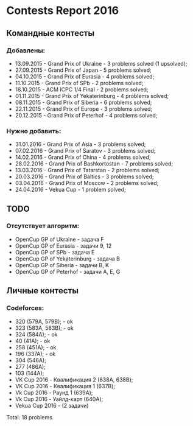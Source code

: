 # Contests Report 2016

## Командные контесты
### Добавлены:
- 13.09.2015 - Grand Prix of Ukraine - 3 problems solved (1 upsolved);
- 27.09.2015 - Grand Prix of Japan - 5 problems solved;
- 04.10.2015 - Grand Prix of Eurasia - 4 problems solved;
- 11.10.2015 - Grand Prix of SPb - 2 problems solved;
- 18.10.2015 - ACM ICPC 1/4 Final - 2 problems solved;
- 01.11.2015 - Grand Prix of Yekaterinburg - 4 problems solved;
- 08.11.2015 - Grand Prix of Siberia - 6 problems solved;
- 22.11.2015 - Grand Prix of Europe - 3 problems solved;
- 20.12.2015 - Grand Prix of Peterhof - 4 problems solved;

### Нужно добавить:
- 31.01.2016 - Grand Prix of Asia - 3 problems solved;
- 07.02.2016 - Grand Prix of Saratov - 3 problems solved;
- 14.02.2016 - Grand Prix of China - 4 problems solved;
- 28.02.2016 - Grand Prix of Bashkortostan - 7 problems solved;
- 13.03.2016 - Grand Prix of Tatarstan - 2 problems solved;
- 20.03.2016 - Grand Prix of Baltics - 3 problems solved;
- 03.04.2016 - Grand Prix of Moscow - 2 problems solved;
- 24.04.2016 - Vekua Cup - 1 problem solved;

## TODO
### Отсутствует алгоритм:
- OpenCup GP of Ukraine - задача F
- OpenCup GP of Eurasia - задачи 9, 12
- OpenCup GP of SPb - задача E
- OpenCup GP of Yekaterinburg - задача B
- OpenCup GP of Siberia - задачи B, K
- OpenCup GP of Peterhof - задачи A, E, G

## Личные контесты
### Codeforces:
- 320 (579A, 579B); - ok
- 323 (583A, 583B); - ok
- 324 (584A); - ok
- 40 (41A); - ok
- 258 (451A); - ok
- 196 (337A); - ok
- 304 (546A);
- 277 (486A);
- 103 (144A);
- VK Cup 2016 - Квалификация 2 (638A, 638B);
- VK Cup 2016 - Квалификация 1 (637B);
- Vk Cup 2016 - Раунд 1 (639A);
- Vk Cup 2016 - Уайлд-карт (640A);
- Vekua Cup 2016 - (2 задачи)

Total: 18 problems.